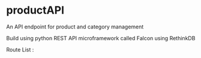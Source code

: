 # productAPI
An API endpoint for product and category management

Build using python REST API microframework called Falcon using RethinkDB

Route List :

